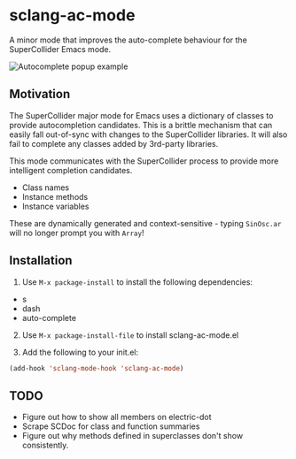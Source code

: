 # sclang-ac-mode

A minor mode that improves the auto-complete behaviour for the SuperCollider Emacs mode.

![Autocomplete popup example](https://raw.github.com/chrisbarrett/sclang-ac-mode/master/sclang-ac-mode.png)

## Motivation

The SuperCollider major mode for Emacs uses a dictionary of classes to provide
autocompletion candidates. This is a brittle mechanism that can easily fall
out-of-sync with changes to the SuperCollider libraries. It will also fail to
complete any classes added by 3rd-party libraries.

This mode communicates with the SuperCollider process to provide more
intelligent completion candidates.

* Class names
* Instance methods
* Instance variables

These are dynamically generated and context-sensitive - typing `SinOsc.ar` will
no longer prompt you with `Array`!

## Installation

1. Use `M-x package-install` to install the following dependencies:

  * s
  * dash
  * auto-complete

2. Use `M-x package-install-file` to install sclang-ac-mode.el

3. Add the following to your init.el:

  ```lisp
  (add-hook 'sclang-mode-hook 'sclang-ac-mode)
  ```

## TODO

* Figure out how to show all members on electric-dot
* Scrape SCDoc for class and function summaries
* Figure out why methods defined in superclasses don't show consistently.

